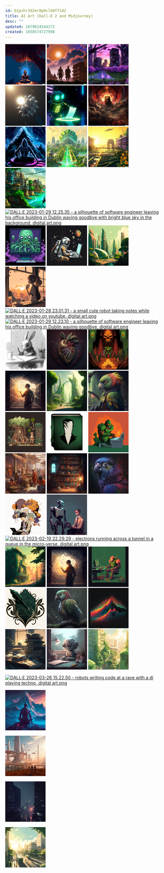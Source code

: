 ```yaml
---
id: b1pzhr3d2mr8p0clk0ff1d2
title: AI Art (Dall-E 2 and Midjourney)
desc: ""
updated: 1679824544272
created: 1658574727998
---
```


<img src="/assets/images/dall-e/buddha.jpeg" width="128px" height="128px"/>
<img src="/assets/images/dall-e/chandragupta-maurya.jpeg" width="128px" height="128px"/>
<img src="/assets/images/dall-e/cherry-blossoms.jpeg" width="128px" height="128px"/>
<img src="/assets/images/dall-e/dyson-sphere.jpeg" width="128px" height="128px"/>
<img src="/assets/images/dall-e/file-scanner.jpeg" width="128px" height="128px"/>
<img src="/assets/images/dall-e/lion.jpg" width="128px" height="128px"/>
<img src="/assets/images/dall-e/shiva.jpeg" width="128px" height="128px"/>
<img src="/assets/images/dall-e/solarpunk-delhi-akshardham.jpeg" width="128px" height="128px"/>
<img src="/assets/images/dall-e/solarpunk-delhi-india-gate.jpeg" width="128px" height="128px"/>
<img src="/assets/images/dall-e/solarpunk-varanasi-ghats.jpeg" width="128px" height="128px"/>
<a href="/assets/images/DALL·E 2023-01-29 12.25.35 - a silhouette of software engineer leaving his office building in Dublin waving goodbye with bright blue sky in the background, digital art.png"><img src="/assets/images/DALL·E 2023-01-29 12.25.35 - a silhouette of software engineer leaving his office building in Dublin waving goodbye with bright blue sky in the background, digital art-resized.png" alt="DALL·E 2023-01-29 12.25.35 - a silhouette of software engineer leaving his office building in Dublin waving goodbye with bright blue sky in the background, digital art.png" width="128px" height="128px" /></a>
<a href="/assets/images/iliekcomputers_A_Shoggoth_programming_on_a_macbook_with_dual_mo_49d47433-b288-44ba-9ab2-4444050bd5a6.png"><img src="/assets/images/iliekcomputers_A_Shoggoth_programming_on_a_macbook_with_dual_mo_49d47433-b288-44ba-9ab2-4444050bd5a6-resized.png" alt="iliekcomputers_A_Shoggoth_programming_on_a_macbook_with_dual_mo_49d47433-b288-44ba-9ab2-4444050bd5a6.png" width="128px" height="128px" /></a>
<a href="/assets/images/iliekcomputers_pixel_art_of_a_programmer_writing_code_in_space__54404c5c-779d-4ed6-8705-bf6c5814533d.png"><img src="/assets/images/iliekcomputers_pixel_art_of_a_programmer_writing_code_in_space__54404c5c-779d-4ed6-8705-bf6c5814533d-resized.png" alt="iliekcomputers_pixel_art_of_a_programmer_writing_code_in_space__54404c5c-779d-4ed6-8705-bf6c5814533d.png" width="128px" height="128px" /></a>
<a href="/assets/images/iliekcomputers_a_hypermodern_city_in_the_far_future_skyline_opt_bddbe9da-2727-4726-a80a-36f4a937d948.png"><img src="/assets/images/iliekcomputers_a_hypermodern_city_in_the_far_future_skyline_opt_bddbe9da-2727-4726-a80a-36f4a937d948-resized.png" alt="iliekcomputers_a_hypermodern_city_in_the_far_future_skyline_opt_bddbe9da-2727-4726-a80a-36f4a937d948.png" width="128px" height="128px" /></a>
<a href="/assets/images/iliekcomputers_morning_vibes_anime_screenshot_3744052e-882a-4ec2-b608-66e79c1de93d.png"><img src="/assets/images/iliekcomputers_morning_vibes_anime_screenshot_3744052e-882a-4ec2-b608-66e79c1de93d-resized.png" alt="iliekcomputers_morning_vibes_anime_screenshot_3744052e-882a-4ec2-b608-66e79c1de93d.png" width="128px" height="128px" /></a>
<a href="/assets/images/DALL·E 2023-01-28 23.01.31 - a small cute robot taking notes while watching a video on youtube, digital art.png"><img src="/assets/images/DALL·E 2023-01-28 23.01.31 - a small cute robot taking notes while watching a video on youtube, digital art-resized.png" alt="DALL·E 2023-01-28 23.01.31 - a small cute robot taking notes while watching a video on youtube, digital art.png" width="128px" height="128px" /></a>
<a href="/assets/images/DALL·E 2023-01-29 12.23.10 - a silhouette of software engineer leaving his office building in Dublin waving goodbye, digital art.png"><img src="/assets/images/DALL·E 2023-01-29 12.23.10 - a silhouette of software engineer leaving his office building in Dublin waving goodbye, digital art-resized.png" alt="DALL·E 2023-01-29 12.23.10 - a silhouette of software engineer leaving his office building in Dublin waving goodbye, digital art.png" width="128px" height="128px" /></a>
<a href="/assets/images/iliekcomputers_a_bunny_writing_a_journal_webcomic_art_pencil_e1ad0d1d-223e-49a0-99c7-e926e3ef5d77.png"><img src="/assets/images/iliekcomputers_a_bunny_writing_a_journal_webcomic_art_pencil_e1ad0d1d-223e-49a0-99c7-e926e3ef5d77-resized.png" alt="iliekcomputers_a_bunny_writing_a_journal_webcomic_art_pencil_e1ad0d1d-223e-49a0-99c7-e926e3ef5d77.png" width="128px" height="128px" /></a>
<a href="/assets/images/iliekcomputers_a_heart_2468dd9c-4e2c-4871-adda-847f5ac37d62.png"><img src="/assets/images/iliekcomputers_a_heart_2468dd9c-4e2c-4871-adda-847f5ac37d62-resized.png" alt="iliekcomputers_a_heart_2468dd9c-4e2c-4871-adda-847f5ac37d62.png" width="128px" height="128px" /></a>
<a href="/assets/images/iliekcomputers_doom_cover_art_pixel_art_6802970a-ad53-4751-b70e-b164c1d5c12b.png"><img src="/assets/images/iliekcomputers_doom_cover_art_pixel_art_6802970a-ad53-4751-b70e-b164c1d5c12b-resized.png" alt="iliekcomputers_doom_cover_art_pixel_art_6802970a-ad53-4751-b70e-b164c1d5c12b.png" width="128px" height="128px" /></a>
<a href="/assets/images/iliekcomputers_an_engineer_examining_the_internals_of_a_large_n_d12ec0f4-aa5f-47fc-a2ab-67120e5f3ed6.png"><img src="/assets/images/iliekcomputers_an_engineer_examining_the_internals_of_a_large_n_d12ec0f4-aa5f-47fc-a2ab-67120e5f3ed6-resized.png" alt="iliekcomputers_an_engineer_examining_the_internals_of_a_large_n_d12ec0f4-aa5f-47fc-a2ab-67120e5f3ed6.png" width="128px" height="128px" /></a>
<a href="/assets/images/iliekcomputers_a_hypermodern_city_in_the_far_future_skyline_opt_ac57de47-e504-491b-abb9-47d98e3a43d6.png"><img src="/assets/images/iliekcomputers_a_hypermodern_city_in_the_far_future_skyline_opt_ac57de47-e504-491b-abb9-47d98e3a43d6-resized.png" alt="iliekcomputers_a_hypermodern_city_in_the_far_future_skyline_opt_ac57de47-e504-491b-abb9-47d98e3a43d6.png" width="128px" height="128px" /></a>
<a href="/assets/images/iliekcomputers_a_super-intelligent_stochastic_parrot_in_deep_th_5eb27c58-254c-4748-94e1-ecab0e407eba.png"><img src="/assets/images/iliekcomputers_a_super-intelligent_stochastic_parrot_in_deep_th_5eb27c58-254c-4748-94e1-ecab0e407eba-resized.png" alt="iliekcomputers_a_super-intelligent_stochastic_parrot_in_deep_th_5eb27c58-254c-4748-94e1-ecab0e407eba.png" width="128px" height="128px" /></a>
<a href="/assets/images/iliekcomputers_thumbnail_for_adventure_game_website_indiana_jon_ac4f04f3-edc8-458d-ac14-be07abc058eb.png"><img src="/assets/images/iliekcomputers_thumbnail_for_adventure_game_website_indiana_jon_ac4f04f3-edc8-458d-ac14-be07abc058eb-resized.png" alt="iliekcomputers_thumbnail_for_adventure_game_website_indiana_jon_ac4f04f3-edc8-458d-ac14-be07abc058eb.png" width="128px" height="128px" /></a>
<a href="/assets/images/iliekcomputers_a_favicon_for_a_website_simulating_tom_riddles_d_2d0f0c6a-5d41-4766-ba78-8353463c6b11.png"><img src="/assets/images/iliekcomputers_a_favicon_for_a_website_simulating_tom_riddles_d_2d0f0c6a-5d41-4766-ba78-8353463c6b11-resized.png" alt="iliekcomputers_a_favicon_for_a_website_simulating_tom_riddles_d_2d0f0c6a-5d41-4766-ba78-8353463c6b11.png" width="128px" height="128px" /></a>
<a href="/assets/images/iliekcomputers_programmer_programming_in_the_style_of_doom_cove_b5f6d2f0-5843-42c9-a5ec-7292ae7f4d45.png"><img src="/assets/images/iliekcomputers_programmer_programming_in_the_style_of_doom_cove_b5f6d2f0-5843-42c9-a5ec-7292ae7f4d45-resized.png" alt="iliekcomputers_programmer_programming_in_the_style_of_doom_cove_b5f6d2f0-5843-42c9-a5ec-7292ae7f4d45.png" width="128px" height="128px" /></a>
<a href="/assets/images/iliekcomputers_a_group_of_merchants_talking_in_a_marketplace_in_2ca8fa63-e61a-40b7-88de-d639990d9c3a.png"><img src="/assets/images/iliekcomputers_a_group_of_merchants_talking_in_a_marketplace_in_2ca8fa63-e61a-40b7-88de-d639990d9c3a-resized.png" alt="iliekcomputers_a_group_of_merchants_talking_in_a_marketplace_in_2ca8fa63-e61a-40b7-88de-d639990d9c3a.png" width="128px" height="128px" /></a>
<a href="/assets/images/iliekcomputers_a_wide_bookshelf_filled_with_books_in_a_library__7954bb1d-7020-409d-8372-bb586d8e164b.png"><img src="/assets/images/iliekcomputers_a_wide_bookshelf_filled_with_books_in_a_library__7954bb1d-7020-409d-8372-bb586d8e164b-resized.png" alt="iliekcomputers_a_wide_bookshelf_filled_with_books_in_a_library__7954bb1d-7020-409d-8372-bb586d8e164b.png" width="128px" height="128px" /></a>
<a href="/assets/images/iliekcomputers_a_super-intelligent_stochastic_parrot_in_deep_th_8753fdba-89e1-477d-a21e-6cd2c4d98957.png"><img src="/assets/images/iliekcomputers_a_super-intelligent_stochastic_parrot_in_deep_th_8753fdba-89e1-477d-a21e-6cd2c4d98957-resized.png" alt="iliekcomputers_a_super-intelligent_stochastic_parrot_in_deep_th_8753fdba-89e1-477d-a21e-6cd2c4d98957.png" width="128px" height="128px" /></a>
<a href="/assets/images/iliekcomputers_a_young_man_sitting_with_a_laptop_multiple_thoug_81cdeb34-6731-4e31-bb97-fe8c5b3730d6.png"><img src="/assets/images/iliekcomputers_a_young_man_sitting_with_a_laptop_multiple_thoug_81cdeb34-6731-4e31-bb97-fe8c5b3730d6-resized.png" alt="iliekcomputers_a_young_man_sitting_with_a_laptop_multiple_thoug_81cdeb34-6731-4e31-bb97-fe8c5b3730d6.png" width="128px" height="128px" /></a>
<a href="/assets/images/iliekcomputers_a_robot_giving_advice_to_a_programmer_digital_ar_b9534703-22f7-4043-abaa-ade84fa96697.png"><img src="/assets/images/iliekcomputers_a_robot_giving_advice_to_a_programmer_digital_ar_b9534703-22f7-4043-abaa-ade84fa96697-resized.png" alt="iliekcomputers_a_robot_giving_advice_to_a_programmer_digital_ar_b9534703-22f7-4043-abaa-ade84fa96697.png" width="128px" height="128px" /></a>
<a href="/assets/images/DALL·E 2023-02-19 22.29.29 - electrons running across a tunnel in a queue in the micro-verse, digital art.png"><img src="/assets/images/DALL·E 2023-02-19 22.29.29 - electrons running across a tunnel in a queue in the micro-verse, digital art-resized.png" alt="DALL·E 2023-02-19 22.29.29 - electrons running across a tunnel in a queue in the micro-verse, digital art.png" width="128px" height="128px" /></a>
<a href="/assets/images/iliekcomputers_morning_vibes_sunny_optimistic_lsuh_green_city_a_70deb358-bb1e-4891-8cef-c0afbdd4ebe5.png"><img src="/assets/images/iliekcomputers_morning_vibes_sunny_optimistic_lsuh_green_city_a_70deb358-bb1e-4891-8cef-c0afbdd4ebe5-resized.png" alt="iliekcomputers_morning_vibes_sunny_optimistic_lsuh_green_city_a_70deb358-bb1e-4891-8cef-c0afbdd4ebe5.png" width="128px" height="128px" /></a>
<a href="/assets/images/iliekcomputers_an_engineer_examining_the_internals_of_a_large_n_5d7b232a-0f68-4577-9d98-2ca1273c9e73.png"><img src="/assets/images/iliekcomputers_an_engineer_examining_the_internals_of_a_large_n_5d7b232a-0f68-4577-9d98-2ca1273c9e73-resized.png" alt="iliekcomputers_an_engineer_examining_the_internals_of_a_large_n_5d7b232a-0f68-4577-9d98-2ca1273c9e73.png" width="128px" height="128px" /></a>
<a href="/assets/images/iliekcomputers_programmer_programming_in_the_style_of_doom_cove_5f6a9443-bb1e-404e-884b-6f421f0522a2.png"><img src="/assets/images/iliekcomputers_programmer_programming_in_the_style_of_doom_cove_5f6a9443-bb1e-404e-884b-6f421f0522a2-resized.png" alt="iliekcomputers_programmer_programming_in_the_style_of_doom_cove_5f6a9443-bb1e-404e-884b-6f421f0522a2.png" width="128px" height="128px" /></a>
<a href="/assets/images/iliekcomputers_a_favicon_for_a_website_simulating_tom_riddles_d_ee0c50cf-c0ce-4210-abfa-5233bb600cd8.png"><img src="/assets/images/iliekcomputers_a_favicon_for_a_website_simulating_tom_riddles_d_ee0c50cf-c0ce-4210-abfa-5233bb600cd8-resized.png" alt="iliekcomputers_a_favicon_for_a_website_simulating_tom_riddles_d_ee0c50cf-c0ce-4210-abfa-5233bb600cd8.png" width="128px" height="128px" /></a>
<a href="/assets/images/iliekcomputers_a_super-intelligent_stochastic_parrot_in_deep_th_c3ab4c6e-8e9d-4be6-b962-709fd2ceb21b.png"><img src="/assets/images/iliekcomputers_a_super-intelligent_stochastic_parrot_in_deep_th_c3ab4c6e-8e9d-4be6-b962-709fd2ceb21b-resized.png" alt="iliekcomputers_a_super-intelligent_stochastic_parrot_in_deep_th_c3ab4c6e-8e9d-4be6-b962-709fd2ceb21b.png" width="128px" height="128px" /></a>
<a href="/assets/images/iliekcomputers_gradient_descent_pixel_art_385ea84a-f93e-437b-8919-2bbd14e95bd8.png"><img src="/assets/images/iliekcomputers_gradient_descent_pixel_art_385ea84a-f93e-437b-8919-2bbd14e95bd8-resized.png" alt="iliekcomputers_gradient_descent_pixel_art_385ea84a-f93e-437b-8919-2bbd14e95bd8.png" width="128px" height="128px" /></a>
<a href="/assets/images/iliekcomputers_a_pile_of_books_on_a_table_in_a_library_digital__a8469195-49fa-4e6a-a0ef-d4b832cb1f89.png"><img src="/assets/images/iliekcomputers_a_pile_of_books_on_a_table_in_a_library_digital__a8469195-49fa-4e6a-a0ef-d4b832cb1f89-resized.png" alt="iliekcomputers_a_pile_of_books_on_a_table_in_a_library_digital__a8469195-49fa-4e6a-a0ef-d4b832cb1f89.png" width="128px" height="128px" /></a>
<a href="/assets/images/iliekcomputers_a_small_cute_robot_taking_notes_while_watching_a_70f7a2dc-50b4-4acd-8102-2d0e760fd164.png"><img src="/assets/images/iliekcomputers_a_small_cute_robot_taking_notes_while_watching_a_70f7a2dc-50b4-4acd-8102-2d0e760fd164-resized.png" alt="iliekcomputers_a_small_cute_robot_taking_notes_while_watching_a_70f7a2dc-50b4-4acd-8102-2d0e760fd164.png" width="128px" height="128px" /></a>
<a href="/assets/images/ai-art/iliekcomputers_morning_vibes_sunny_optimistic_lush_green_city_a_bff3d707-164a-4fda-a8a7-cc370f0c5cb5.png"><img src="/assets/images/ai-art/iliekcomputers_morning_vibes_sunny_optimistic_lush_green_city_a_bff3d707-164a-4fda-a8a7-cc370f0c5cb5-resized.png" alt="iliekcomputers_morning_vibes_sunny_optimistic_lush_green_city_a_bff3d707-164a-4fda-a8a7-cc370f0c5cb5.png" width="128px" height="128px" /></a>

<a href="/assets/images/ai-art/DALL·E 2023-03-26 15.22.50 - robots writing code at a rave with a dj playing techno, digital art.png"><img src="/assets/images/ai-art/DALL·E 2023-03-26 15.22.50 - robots writing code at a rave with a dj playing techno, digital art-resized.png" alt="DALL·E 2023-03-26 15.22.50 - robots writing code at a rave with a dj playing techno, digital art.png" width="128px" height="128px" /></a>

<a href="/assets/images/ai-art/iliekcomputers_a_futuristic_synthwave_rendering_of_lord_shiva_m_5dc47202-bd24-424a-9237-fce86355743f.png"><img src="/assets/images/ai-art/iliekcomputers_a_futuristic_synthwave_rendering_of_lord_shiva_m_5dc47202-bd24-424a-9237-fce86355743f-resized.png" alt="iliekcomputers_a_futuristic_synthwave_rendering_of_lord_shiva_m_5dc47202-bd24-424a-9237-fce86355743f.png" width="128px" height="128px" /></a>

<a href="/assets/images/ai-art/iliekcomputers_a_futuristic_city_on_mars_in_the_year_2100_large_89b83d44-7e71-4f17-a606-162801b3216d.png"><img src="/assets/images/ai-art/iliekcomputers_a_futuristic_city_on_mars_in_the_year_2100_large_89b83d44-7e71-4f17-a606-162801b3216d-resized.png" alt="iliekcomputers_a_futuristic_city_on_mars_in_the_year_2100_large_89b83d44-7e71-4f17-a606-162801b3216d.png" width="128px" height="128px" /></a>

<a href="/assets/images/ai-art/iliekcomputers_rainy_season_in_Delhi_skyscrapers_optimistic_nig_6cb56b08-ab30-462f-9ffa-6637d966a47a.png"><img src="/assets/images/ai-art/iliekcomputers_rainy_season_in_Delhi_skyscrapers_optimistic_nig_6cb56b08-ab30-462f-9ffa-6637d966a47a-resized.png" alt="iliekcomputers_rainy_season_in_Delhi_skyscrapers_optimistic_nig_6cb56b08-ab30-462f-9ffa-6637d966a47a.png" width="128px" height="128px" /></a>

<a href="/assets/images/ai-art/iliekcomputers_morning_vibes_sunny_optimistic_lush_green_city_a_526a9e7e-2100-422a-8f5b-4b85600983cf.png"><img src="/assets/images/ai-art/iliekcomputers_morning_vibes_sunny_optimistic_lush_green_city_a_526a9e7e-2100-422a-8f5b-4b85600983cf-resized.png" alt="iliekcomputers_morning_vibes_sunny_optimistic_lush_green_city_a_526a9e7e-2100-422a-8f5b-4b85600983cf.png" width="128px" height="128px" /></a>
